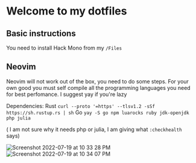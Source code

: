 # Welcome to my dotfiles

## Basic instructions 
You need to install Hack Mono from my `/Files`

## Neovim
Neovim will not work out of the box, you need to do some steps.
For your own good you must self compile all the programming languages you need for best perfomance.
I suggest yay if you're lazy

Dependencies:
Rust `curl --proto '=https' --tlsv1.2 -sSf https://sh.rustup.rs | sh`
Go `yay -S go npm luarocks ruby jdk-openjdk php julia `

( I am not sure why it needs php or julia, I am giving what `:checkhealth` says)

![Screenshot 2022-07-19 at 10 33 28 PM](https://user-images.githubusercontent.com/30930688/179842099-584f9ecd-cba3-486e-9814-aae06f32ad40.png)
![Screenshot 2022-07-19 at 10 34 07 PM](https://user-images.githubusercontent.com/30930688/179842115-1dc2ba6f-9a3d-4e51-a7da-29a8659574d0.png)
